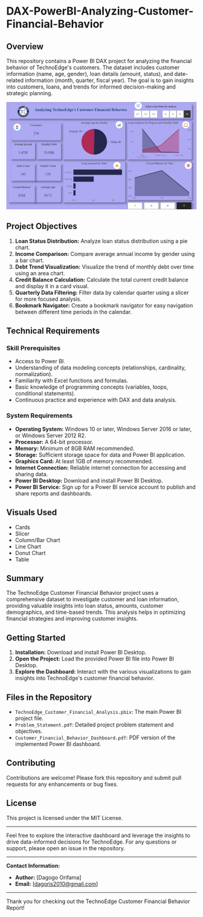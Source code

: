 # DAX-PowerBI-Analyzing-Customer-Financial-Behavior

## Overview
This repository contains a Power BI DAX project for analyzing the financial behavior of TechnoEdge's customers. The dataset includes customer information (name, age, gender), loan details (amount, status), and date-related information (month, quarter, fiscal year). The goal is to gain insights into customers, loans, and trends for informed decision-making and strategic planning.

![TechnoEdge Sales Dashboard](https://github.com/DagogoOrifama/Complete-Power-BI-Projects/blob/632910c4ba95ff88b7d58de658e32c5c1be23dd5/DAX-PowerBI-Analyzing-Customer-Financial-Behavior/Dashboard.png)


## Project Objectives
1. **Loan Status Distribution:** Analyze loan status distribution using a pie chart.
2. **Income Comparison:** Compare average annual income by gender using a bar chart.
3. **Debt Trend Visualization:** Visualize the trend of monthly debt over time using an area chart.
4. **Credit Balance Calculation:** Calculate the total current credit balance and display it in a card visual.
5. **Quarterly Data Filtering:** Filter data by calendar quarter using a slicer for more focused analysis.
6. **Bookmark Navigator:** Create a bookmark navigator for easy navigation between different time periods in the calendar.

## Technical Requirements
### Skill Prerequisites
- Access to Power BI.
- Understanding of data modeling concepts (relationships, cardinality, normalization).
- Familiarity with Excel functions and formulas.
- Basic knowledge of programming concepts (variables, loops, conditional statements).
- Continuous practice and experience with DAX and data analysis.

### System Requirements
- **Operating System:** Windows 10 or later, Windows Server 2016 or later, or Windows Server 2012 R2.
- **Processor:** A 64-bit processor.
- **Memory:** Minimum of 8GB RAM recommended.
- **Storage:** Sufficient storage space for data and Power BI application.
- **Graphics Card:** At least 1GB of memory recommended.
- **Internet Connection:** Reliable internet connection for accessing and sharing data.
- **Power BI Desktop:** Download and install Power BI Desktop.
- **Power BI Service:** Sign up for a Power BI service account to publish and share reports and dashboards.

## Visuals Used
- Cards
- Slicer
- Column/Bar Chart
- Line Chart
- Donut Chart
- Table

## Summary
The TechnoEdge Customer Financial Behavior project uses a comprehensive dataset to investigate customer and loan information, providing valuable insights into loan status, amounts, customer demographics, and time-based trends. This analysis helps in optimizing financial strategies and improving customer insights.

## Getting Started
1. **Installation:** Download and install Power BI Desktop.
2. **Open the Project:** Load the provided Power BI file into Power BI Desktop.
3. **Explore the Dashboard:** Interact with the various visualizations to gain insights into TechnoEdge's customer financial behavior.

## Files in the Repository
- `TechnoEdge_Customer_Financial_Analysis.pbix`: The main Power BI project file.
- `Problem_Statement.pdf`: Detailed project problem statement and objectives.
- `Customer_Financial_Behavior_Dashboard.pdf`: PDF version of the implemented Power BI dashboard.

## Contributing
Contributions are welcome! Please fork this repository and submit pull requests for any enhancements or bug fixes.

## License
This project is licensed under the MIT License.

---

Feel free to explore the interactive dashboard and leverage the insights to drive data-informed decisions for TechnoEdge. For any questions or support, please open an issue in the repository.

---

**Contact Information:**
- **Author:** [Dagogo Orifama]
- **Email:** [dagoris2010@gmail.com]

---

Thank you for checking out the TechnoEdge Customer Financial Behavior Report!

